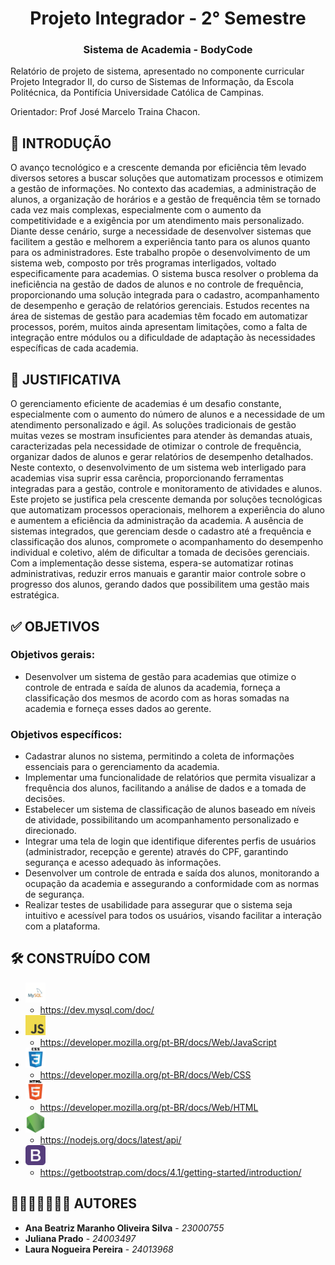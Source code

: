 <h1 align="center"> Projeto Integrador - 2° Semestre </h1> 
<h3 align="center"> Sistema de Academia - BodyCode </h3> 

Relatório de projeto de sistema, apresentado no componente curricular Projeto Integrador II, do curso de Sistemas de Informação, da Escola Politécnica, da Pontifícia Universidade Católica de Campinas.

Orientador: Prof José Marcelo Traina Chacon.

## 📄 INTRODUÇÃO
  O avanço tecnológico e a crescente demanda por eficiência têm levado diversos setores a buscar soluções que automatizam processos e otimizem a gestão de informações. No contexto das academias, a administração de alunos, a organização de horários e a gestão de frequência têm se tornado cada vez mais complexas, especialmente com o aumento da competitividade e a exigência por um atendimento mais personalizado. Diante desse cenário, surge a necessidade de desenvolver sistemas que facilitem a gestão e melhorem a experiência tanto para os alunos quanto para os administradores.
  Este trabalho propõe o desenvolvimento de um sistema web, composto por três programas interligados, voltado especificamente para academias. O sistema busca resolver o problema da ineficiência na gestão de dados de alunos e no controle de frequência, proporcionando uma solução integrada para o cadastro, acompanhamento de desempenho e geração de relatórios gerenciais. Estudos recentes na área de sistemas de gestão para academias têm focado em automatizar processos, porém, muitos ainda apresentam limitações, como a falta de integração entre módulos ou a dificuldade de adaptação às necessidades específicas de cada academia.



## 📄 JUSTIFICATIVA
  O gerenciamento eficiente de academias é um desafio constante, especialmente com o aumento do número de alunos e a necessidade de um atendimento personalizado e ágil. As soluções tradicionais de gestão muitas vezes se mostram insuficientes para atender às demandas atuais, caracterizadas pela necessidade de otimizar o controle de frequência, organizar dados de alunos e gerar relatórios de desempenho detalhados. Neste contexto, o desenvolvimento de um sistema web interligado para academias visa suprir essa carência, proporcionando ferramentas integradas para a gestão, controle e monitoramento de atividades e alunos.
  Este projeto se justifica pela crescente demanda por soluções tecnológicas que automatizam processos operacionais, melhorem a experiência do aluno e aumentem a eficiência da administração da academia. A ausência de sistemas integrados, que gerenciam desde o cadastro até a frequência e classificação dos alunos, compromete o acompanhamento do desempenho individual e coletivo, além de dificultar a tomada de decisões gerenciais. Com a implementação desse sistema, espera-se automatizar rotinas administrativas, reduzir erros manuais e garantir maior controle sobre o progresso dos alunos, gerando dados que possibilitem uma gestão mais estratégica.



## ✅ OBJETIVOS
### Objetivos gerais: 
- Desenvolver um sistema de gestão para academias que otimize o controle de entrada e saída de alunos da academia, forneça a classificação dos mesmos de acordo com as horas somadas na academia e forneça esses dados ao gerente.

### Objetivos específicos: 
- Cadastrar alunos no sistema, permitindo a coleta de informações essenciais para o gerenciamento da academia.
- Implementar uma funcionalidade de relatórios que permita visualizar a frequência dos alunos, facilitando a análise de dados e a tomada de decisões.
- Estabelecer um sistema de classificação de alunos baseado em níveis de atividade, possibilitando um acompanhamento personalizado e direcionado.
- Integrar uma tela de login que identifique diferentes perfis de usuários (administrador, recepção e gerente) através do CPF, garantindo segurança e acesso adequado às informações.
- Desenvolver um controle de entrada e saída dos alunos, monitorando a ocupação da academia e assegurando a conformidade com as normas de segurança.
- Realizar testes de usabilidade para assegurar que o sistema seja intuitivo e acessível para todos os usuários, visando facilitar a interação com a plataforma.



## 🛠️ CONSTRUÍDO COM

* <code><img height="32" src="https://raw.githubusercontent.com/github/explore/80688e429a7d4ef2fca1e82350fe8e3517d3494d/topics/mysql/mysql.png" alt="MySQL"/></code>
    * https://dev.mysql.com/doc/
* <code><img height="32" src="https://raw.githubusercontent.com/github/explore/80688e429a7d4ef2fca1e82350fe8e3517d3494d/topics/javascript/javascript.png" alt="Javascript"/></code>
    * https://developer.mozilla.org/pt-BR/docs/Web/JavaScript
* <code><img height="32" src="https://raw.githubusercontent.com/github/explore/80688e429a7d4ef2fca1e82350fe8e3517d3494d/topics/css/css.png" alt="CSS"/></code>
    * https://developer.mozilla.org/pt-BR/docs/Web/CSS
* <code><img height="32" src="https://raw.githubusercontent.com/github/explore/80688e429a7d4ef2fca1e82350fe8e3517d3494d/topics/html/html.png" alt="HTML5"/></code>
    * https://developer.mozilla.org/pt-BR/docs/Web/HTML
* <code><img height="32" src="https://raw.githubusercontent.com/github/explore/80688e429a7d4ef2fca1e82350fe8e3517d3494d/topics/nodejs/nodejs.png" alt="Nodejs"/></code>
    * https://nodejs.org/docs/latest/api/
* <code><img height="32" src="https://raw.githubusercontent.com/github/explore/80688e429a7d4ef2fca1e82350fe8e3517d3494d/topics/bootstrap/bootstrap.png" alt="Bootstrap"/></code>
    * https://getbootstrap.com/docs/4.1/getting-started/introduction/
  

## 👫🏻👨🏻‍🤝‍👨🏾 AUTORES

* **Ana Beatriz Maranho Oliveira Silva** - *23000755*
* **Juliana Prado** - *24003497*
* **Laura Nogueira Pereira** - *24013968* 
